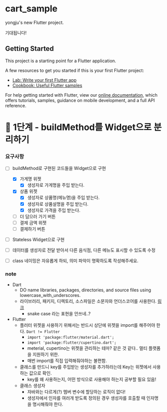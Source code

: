 # cart_sample

yongju's new Flutter project.

기대됩니다!


## Getting Started

This project is a starting point for a Flutter application.

A few resources to get you started if this is your first Flutter project:

- [Lab: Write your first Flutter app](https://flutter.dev/docs/get-started/codelab)
- [Cookbook: Useful Flutter samples](https://flutter.dev/docs/cookbook)

For help getting started with Flutter, view our
[online documentation](https://flutter.dev/docs), which offers tutorials,
samples, guidance on mobile development, and a full API reference.


# 🚀 1단계 - buildMethod를 Widget으로 분리하기

### 요구사항
- [ ] buildMethod로 구현된 코드들을 Widget으로 구현
  - [x] 가게명 위젯
    - [x] 생성자로 가게명을 주입 받는다.
  - [x] 상품 위젯
    - [x] 생성자로 상품명(메뉴명)을 주입 받는다.
    - [x] 생성자로 상품설명을 주입 받는다.
    - [x] 생성자로 가격을 주입 받는다.
  - [ ] 더 담으러 가기 버튼
  - [ ] 결제 금액 위젯
  - [ ] 결제하기 버튼
- [ ] Stateless Widget으로 구현
- [ ] 데이터를 생성자로 전달 받아서 다른 음식점, 다른 메뉴도 표시할 수 있도록 수정
- [ ] class 네이밍은 자유롭게 하되, 의미 파악이 명확하도록 작성해주세요.



### note
- Dart 
  - DO name libraries, packages, directories, and source files using lowercase_with_underscores.
  - 라이브러리, 패키지, 디렉토리, 소스파일은 소문자와 언더스코어를 사용한다. [링크](https://dart.dev/guides/language/effective-dart/style#do-name-libraries-and-source-files-using-lowercase_with_underscores)
    - snake case 라는 표현을 안쓰네..?
- Flutter
  - 플러터 위젯을 사용하기 위해서는 반드시 상단에 위젯을 import를 해주어야 한다. `Dart != Flutter`
    - `import 'package:flutter/material.dart';`
    - `import 'package:flutter/cupertino.dart';`
    - meterial, cupertino는 위젯을 관리하는 테마? 같은 것 같다.. 멀티 플랫폼을 지원하기 위한.
    - 매번 import를 직접 입력해줘야하는 불편함.
  - 클래스를 만드니 key를 주입받는 생성자를 추가하라는데 Key는 위젯에서 사용하는 값으로 확인. 
    - key를 왜 사용하는지, 어떤 방식으로 사용해야 하는지 공부할 필요 있음!
  - 클래스 생성자
    - 자바와는 다르게(?) 멤버 변수에 할당하는 로직이 없다!
    - 생성자에서 인자를 여러개 받도록 정의된 경우 생성자를 호출할 때 인자명을 명시해줘야 한다.